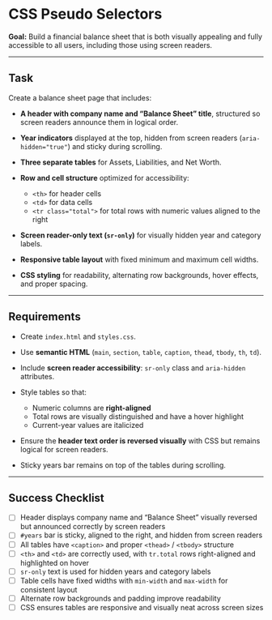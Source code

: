 # CSS Pseudo Selectors

**Goal:** Build a financial balance sheet that is both visually appealing and fully accessible to all users, including those using screen readers.

---

## Task

Create a balance sheet page that includes:

* **A header with company name and “Balance Sheet” title**, structured so screen readers announce them in logical order.
* **Year indicators** displayed at the top, hidden from screen readers (`aria-hidden="true"`) and sticky during scrolling.
* **Three separate tables** for Assets, Liabilities, and Net Worth.
* **Row and cell structure** optimized for accessibility:

  * `<th>` for header cells
  * `<td>` for data cells
  * `<tr class="total">` for total rows with numeric values aligned to the right
* **Screen reader-only text (`sr-only`)** for visually hidden year and category labels.
* **Responsive table layout** with fixed minimum and maximum cell widths.
* **CSS styling** for readability, alternating row backgrounds, hover effects, and proper spacing.

---

## Requirements

* Create `index.html` and `styles.css`.
* Use **semantic HTML** (`main`, `section`, `table`, `caption`, `thead`, `tbody`, `th`, `td`).
* Include **screen reader accessibility**: `sr-only` class and `aria-hidden` attributes.
* Style tables so that:

  * Numeric columns are **right-aligned**
  * Total rows are visually distinguished and have a hover highlight
  * Current-year values are italicized
* Ensure the **header text order is reversed visually** with CSS but remains logical for screen readers.
* Sticky years bar remains on top of the tables during scrolling.

---

## Success Checklist

* [ ] Header displays company name and “Balance Sheet” visually reversed but announced correctly by screen readers
* [ ] `#years` bar is sticky, aligned to the right, and hidden from screen readers
* [ ] All tables have `<caption>` and proper `<thead>` / `<tbody>` structure
* [ ] `<th>` and `<td>` are correctly used, with `tr.total` rows right-aligned and highlighted on hover
* [ ] `sr-only` text is used for hidden years and category labels
* [ ] Table cells have fixed widths with `min-width` and `max-width` for consistent layout
* [ ] Alternate row backgrounds and padding improve readability
* [ ] CSS ensures tables are responsive and visually neat across screen sizes

